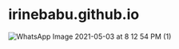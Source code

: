 # irinebabu.github.io
![WhatsApp Image 2021-05-03 at 8 12 54 PM (1)](https://user-images.githubusercontent.com/83301680/117089913-7a9f3d80-ad74-11eb-8175-ec821440496a.jpg)
